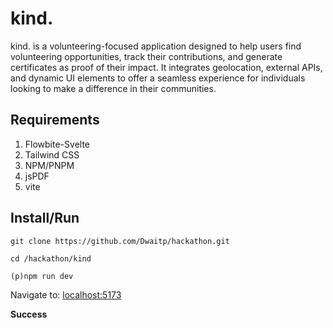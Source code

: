 # kind.

kind. is a volunteering-focused application designed to help users find volunteering opportunities, track their contributions, and generate certificates as proof of their impact. It integrates geolocation, external APIs, and dynamic UI elements to offer a seamless experience for individuals looking to make a difference in their communities.

Requirements
-
 1. Flowbite-Svelte
 2. Tailwind CSS
 3. NPM/PNPM
 4. jsPDF
 5. vite

Install/Run
-
    git clone https://github.com/Dwaitp/hackathon.git

    cd /hackathon/kind
    
    (p)npm run dev
Navigate to: [localhost:5173](http://localhost:5173/)

**Success**
